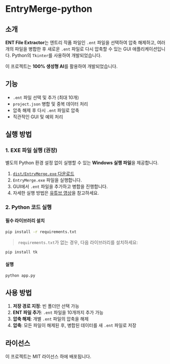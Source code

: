 # EntryMerge-python

## 소개
**ENT File Extractor**는 엔트리 작품 파일인 `.ent` 파일을 선택하여 압축 해제하고, 여러 개의 파일을 병합한 후 새로운 `.ent` 파일로 다시 압축할 수 있는 GUI 애플리케이션입니다. Python의 `Tkinter`를 사용하여 개발되었습니다.

이 프로젝트는 **100% 생성형 AI**를 활용하여 개발되었습니다.

## 기능
- `.ent` 파일 선택 및 추가 (최대 10개)
- `project.json` 병합 및 중복 데이터 처리
- 압축 해제 후 다시 `.ent` 파일로 압축
- 직관적인 GUI 및 예외 처리

## 실행 방법
### 1. EXE 파일 실행 (권장)
별도의 Python 환경 설정 없이 실행할 수 있는 **Windows 실행 파일**을 제공합니다.
1. [`dist/EntryMerge.exe` 다운로드](https://github.com/205sla/EntryMerge-python/tree/main/dist)
2. `EntryMerge.exe` 파일을 실행합니다.
3. GUI에서 `.ent` 파일을 추가하고 병합을 진행합니다.
4. 자세한 실행 방법은 [유튜브 영상](https://youtu.be/DBWdrvaxsok)을 참고하세요.

### 2. Python 코드 실행
#### 필수 라이브러리 설치
```bash
pip install -r requirements.txt
```
> `requirements.txt`가 없는 경우, 다음 라이브러리를 설치하세요:
```bash
pip install tk
```

#### 실행
```bash
python app.py
```

## 사용 방법
1. **저장 경로 지정**: 빈 폴더만 선택 가능
2. **ENT 파일 추가**: `.ent` 파일을 10개까지 추가 가능
3. **압축 해제**: 개별 `.ent` 파일의 압축을 해제
4. **압축**: 모든 파일이 해제된 후, 병합된 데이터를 새 `.ent` 파일로 저장

## 라이선스
이 프로젝트는 MIT 라이선스 하에 배포됩니다.

